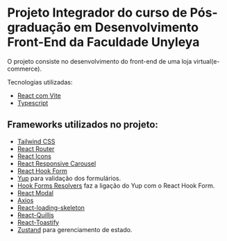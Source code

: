 # Projeto Integrador do curso de Pós-graduação em Desenvolvimento Front-End da Faculdade Unyleya

O projeto consiste no desenvolvimento do front-end de uma loja virtual(e-commerce).

Tecnologias utilizadas:

- [React com Vite](https://vite.dev/)
- [Typescript](https://www.typescriptlang.org/)

## Frameworks utilizados no projeto:

- [Tailwind CSS](https://tailwindcss.com/)
- [React Router](https://reactrouter.com/)
- [React Icons](https://react-icons.github.io/react-icons/)
- [React Responsive Carousel](https://www.npmjs.com/package/react-responsive-carousel)
- [React Hook Form](https://www.react-hook-form.com/)
- [Yup](https://www.npmjs.com/package/yup/v/1.0.0-alpha.3) para validação dos formulários.
- [Hook Forms Resolvers](https://www.npmjs.com/package/@hookform/resolvers) faz a ligação do Yup com o React Hook Form.
- [React Modal](https://www.npmjs.com/package/react-modal)
- [Axios](https://axios-http.com/ptbr/)
- [React-loading-skeleton](https://www.npmjs.com/package/react-loading-skeleton)
- [React-Quilljs](https://www.npmjs.com/package/react-quilljs)
- [React-Toastify](https://www.npmjs.com/package/react-toastify)
- [Zustand](https://zustand-demo.pmnd.rs/) para gerenciamento de estado.
